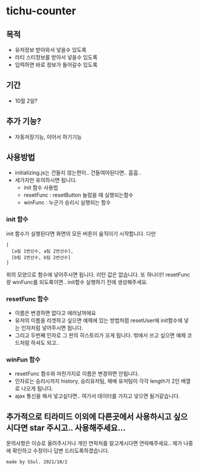 # tichu-counter

## 목적

- 유저정보 받아와서 넣을수 있도록
- 라티 스티정보를 받아서 넣을수 있도록
- 입력하면 바로 정보가 들어갈수 있도록

## 기간

- 10월 2일?

## 추가 기능?

- 자동저장기능, 이어서 하기기능

## 사용방법

- initializing.js는 건들지 않는편이.. 건들여야된다면.. 흠흠..
- 세가지만 유의하시면 됩니다.
  - init 함수 사용법
  - resetFunc : resetButton 눌렀을 때 실행되는함수
  - winFunc : 누군가 승리시 실행되는 함수

### init 함수

init 함수가 실행된다면 화면의 모든 버튼이 움직이기 시작합니다.
다만

```
[
  [a팀 1번선수, a팀 2번선수],
  [b팀 1번선수, b팀 2번선수]
]
```

위의 모양으로 함수에 넣어주시면 됩니다.
리턴 값은 없습니다.
또 하나더!! resetFunc랑 winFunc를 되도록이면.. init함수 실행하기 전에 생성해주세요.

### resetFunc 함수

- 이름은 변경하면 없다고 에러날꺼에요
- 유저의 이름을 리셋하고 싶으면 예제에 있는 방법처럼 resetUser에 init함수에 넣는 인자처럼 넣어주시면 됩니다.
- 그리고 두번째 인자로 그 판의 히스토리가 오게 됩니다. 밖에서 쓰고 싶으면 예제 코드처럼 하셔도 되고..

### winFun 함수

- resetFunc 함수와 마찬가지로 이름은 변경하면 안됩니다.
- 인자로는 승리시까지 history, 승리유저팀, 패배 유저팀이 각각 length가 2인 배열로 나오게 됩니다.
- ajax 통신을 해서 넣고싶다면.. 여기서 데이터를 가지고 넣으면 될거같습니다.

## 추가적으로 티라미드 이외에 다른곳에서 사용하시고 싶으시다면 star 주시고.. 사용해주세요...

문의사항은 이슈로 올려주시거나 개인 연락처를 알고계시다면 연락해주세요..
제가 나중에 확인하고 수정이나 답변 드리도록하겠습니다.

`made by SSul. 2021/10/2`
